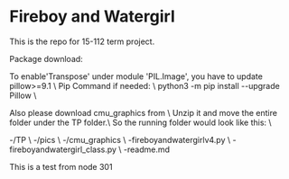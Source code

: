 # Fireboy and Watergirl
This is the repo for 15-112 term project.


Package download: 

To enable'Transpose' under module 'PIL.Image', you have to update pillow>=9.1 \\
Pip Command if needed: \\
python3 -m pip install --upgrade Pillow \\

Also please download cmu_graphics from \\
Unzip it and move the entire folder under the TP folder.\\
So the running folder would look like this: \\

-/TP \\
    -/pics \\
    -/cmu_graphics \\
    -fireboyandwatergirlv4.py \\
    -fireboyandwatergirl_class.py \\
    -readme.md

This is a test from node 301